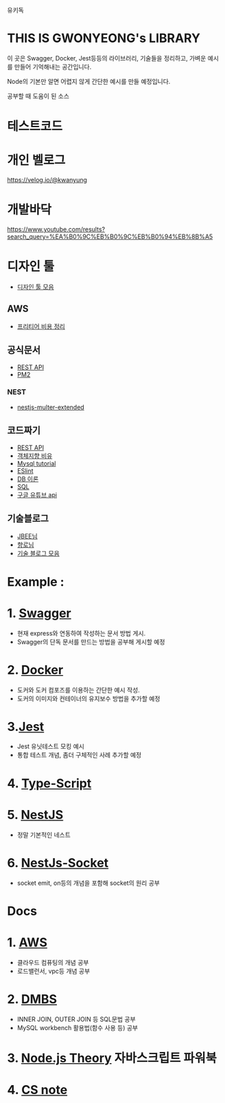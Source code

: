 유키독

# THIS IS GWONYEONG's LIBRARY

이 곳은 Swagger, Docker, Jest등등의 라이브러리, 기술들을 정리하고, 가벼운 예시를 만들어 기억해내는 공간입니다.

Node의 기본만 알면 어렵지 않게 간단한 예시를 만들 예정입니다. 

공부할 때 도움이 된 소스

# 테스트코드


# 개인 벨로그
https://velog.io/@kwanyung



# 개발바닥
https://www.youtube.com/results?search_query=%EA%B0%9C%EB%B0%9C%EB%B0%94%EB%8B%A5


# 디자인 툴
- [디자인 툴 모음](https://yozm.wishket.com/magazine/detail/103/)

## AWS
- [프리티어 비용 정리](https://pearlluck.tistory.com/284)

## 공식문서
- [REST API](https://learn.microsoft.com/ko-kr/azure/architecture/best-practices/api-design)
- [PM2]( https://github.com/Unitech/pm2)

### NEST
- [nestjs-multer-extended](https://github.com/jeffminsungkim/nestjs-multer-extended)

## 코드짜기
- [REST API](https://meetup.nhncloud.com/posts/92)
- [객체지향 비유](https://velog.io/@msung99/%EA%B0%9D%EC%B2%B4%EC%A7%80%ED%96%A5%EC%9D%84-%EC%95%84%EB%8A%94%EC%B2%99%ED%95%98%EC%A7%80-%EB%A7%90%EC%9E%90-%EC%9A%B0%EB%A6%AC%EA%B0%80-%EC%98%A4%ED%95%B4%ED%95%98%EA%B3%A0-%EC%9E%88%EC%97%88%EB%8D%98-%EA%B0%9D%EC%B2%B4%EC%A7%80%ED%96%A5%EC%97%90-%EB%8C%80%ED%95%B4)
- [Mysql tutorial](https://www.w3schools.com/sql/)
- [ESlint](https://eslint.org/docs/rules/)
- [DB 이론](https://dataonair.or.kr/db-tech-reference/d-guide/da-guide/?pageid=1&mod=list&target=&keyword=%EC%A0%95%EA%B7%9C%ED%99%94)
- [SQL](https://www.w3schools.com/sql/default.asp)
- [구글 유튜브 api](https://developers.google.com/youtube/v3/getting-started?hl=ko)

## 기술블로그
- [JBEE님](https://jbee.io/)
- [향로님](https://jojoldu.tistory.com/)
- [기술 블로그 모음](https://github.com/seonggwonyoon/techblog)
# Example :

# 1. [Swagger](https://github.com/gwonyeongLibrary/Swagger) 
- 현재 express와 연동하여 작성하는 문서 방법 게시. 
- Swagger의 단독 문서를 만드는 방법을 공부해 게시할 예정
# 2. [Docker](https://github.com/gwonyeongLibrary/Docker)
- 도커와 도커 컴포즈를 이용하는 간단한 예시 작성.
- 도커의 이미지와 컨테이너의 유지보수 방법을 추가할 예정
# 3.[Jest](https://github.com/gwonyeongLibrary/Jest)
- Jest 유닛테스트 모킹 예시
- 통합 테스트 개념, 좀더 구체적인 사례 추가할 예정

# 4. [Type-Script](https://github.com/gwonyeongLibrary/nest-typescript)

# 5. [NestJS](https://github.com/gwonyeongLibrary/Nest-practice-on-nomardCoder)
- 정말 기본적인 네스트

# 6. [NestJs-Socket](https://github.com/gwonyeongLibrary/nest-socket)
- socket emit, on등의 개념을 포함해 socket의 원리 공부

# Docs
# 1. [AWS](https://github.com/gwonyeongLibrary/AWS)
- 클라우드 컴퓨팅의 개념 공부
- 로드밸런서, vpc등 개념 공부

# 2. [DMBS](https://github.com/gwonyeongLibrary/DBMS)
- INNER JOIN, OUTER JOIN 등 SQL문법 공부
- MySQL workbench 활용법(함수 사용 등) 공부

# 3. [Node.js Theory](https://github.com/gwonyeongLibrary/NodeJSTheory) 자바스크립트 파워북

# 4. [CS note](https://github.com/gwonyeongLibrary/CS_NOTE)

